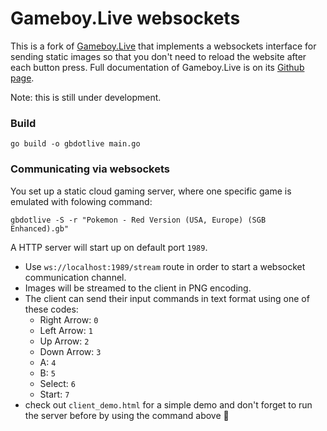 # Gameboy.Live websockets

This is a fork of [Gameboy.Live](https://github.com/HFO4/gameboy.live) that implements a websockets interface for sending static images so that you don't need to reload the website after
each button press. Full documentation of Gameboy.Live is on its [Github page](https://github.com/HFO4/gameboy.live).

Note: this is still under development.

### Build

```
go build -o gbdotlive main.go
```

### Communicating via websockets

You set up a static cloud gaming server, where one specific game is emulated with folowing command:

```
gbdotlive -S -r "Pokemon - Red Version (USA, Europe) (SGB Enhanced).gb" 
```

A HTTP server will start up on default port `1989`.
- Use `ws://localhost:1989/stream` route in order to start a websocket communication channel.
- Images will be streamed to the client in PNG encoding.
- The client can send their input commands in text format using one of these codes:
    - Right Arrow: `0` 
    - Left Arrow: `1`
    - Up Arrow: `2`
    - Down Arrow: `3`
    - A: `4`
    - B: `5`
    - Select: `6`
    - Start: `7`
- check out `client_demo.html` for a simple demo and don't forget to run the server before by using the command above &#x1F31D;
